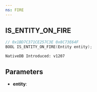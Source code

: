 ```yaml
---
ns: FIRE
---
```

## IS_ENTITY_ON_FIRE

```c
// 0x1BD7C371CE257C3E 0x8C73E64F
BOOL IS_ENTITY_ON_FIRE(Entity entity);
```

```
NativeDB Introduced: v1207
```

## Parameters
* **entity**:
